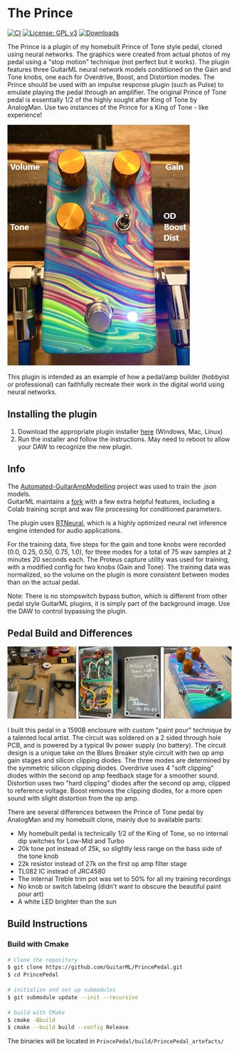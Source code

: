 # The Prince

[![CI](https://github.com/GuitarML/PrincePedal/actions/workflows/cmake.yml/badge.svg)](https://github.com/GuitarML/PrincePedal/actions/workflows/cmake.yml) [![License: GPL v3](https://img.shields.io/badge/License-GPLv3-brightgreen.svg)](https://www.gnu.org/licenses/gpl-3.0) [![Downloads](https://img.shields.io/github/downloads/GuitarML/PrincePedal/total)](https://somsubhra.github.io/github-release-stats/?username=GuitarML&repository=PrincePedal&page=1&per_page=30)

The Prince is a plugin of my homebuilt Prince of Tone style pedal, cloned using neural networks. The graphics were created from actual photos of my pedal using a "stop motion" technique (not perfect but it works). The plugin features three GuitarML neural network models conditioned on the Gain and Tone knobs, one each for Overdrive, Boost, and Distortion modes. The Prince should be used with an impulse response plugin (such as Pulse) to emulate playing the pedal through an amplifier. The original Prince of Tone pedal is essentially 1/2 of the highly sought after King of Tone by AnalogMan. Use two instances of the Prince for a King of Tone - like experience!

![app](https://github.com/GuitarML/PrincePedal/blob/main/resources/background.png)

This plugin is intended as an example of how a pedal/amp builder (hobbyist or professional) can faithfully recreate their work in the digital world using neural networks. 

## Installing the plugin

1. Download the appropriate plugin installer [here](https://github.com/GuitarML/PrincePedal/releases) (Windows, Mac, Linux)
2. Run the installer and follow the instructions. May need to reboot to allow your DAW to recognize the new plugin.

## Info

The [Automated-GuitarAmpModelling](https://github.com/Alec-Wright/Automated-GuitarAmpModelling) project was used to train the .json models.<br>
GuitarML maintains a [fork](https://github.com/GuitarML/Automated-GuitarAmpModelling) with a few extra helpful features, including a Colab training script and wav file processing for conditioned parameters. 

The plugin uses [RTNeural](https://github.com/jatinchowdhury18/RTNeural), which is a highly optimized neural net inference engine intended for audio applications.

For the training data, five steps for the gain and tone knobs were recorded (0.0, 0.25, 0.50, 0.75, 1.0), for three modes for a total of 75 wav samples at 2 minutes 20 seconds each. The Proteus capture utility was used for training, with a modified config for two knobs (Gain and Tone). The training data was normalized, so the volume on the plugin is more consistent between modes than on the actual pedal.

Note: There is no stompswitch bypass button, which is different from other pedal style GuitarML plugins, it is simply part of the background image. Use the DAW to control bypassing the plugin.

## Pedal Build and Differences

![app](https://github.com/GuitarML/PrincePedal/blob/main/resources/build.jpg)

I built this pedal in a 1590B enclosure with custom "paint pour" technique by a talented local artist. The circuit was soldered on a 2 sided through hole PCB, and is powered by a typical 9v power supply (no battery). The circuit design is a unique take on the Blues Breaker style circuit with two op amp gain stages and silicon clipping diodes. The three modes are determined by the symmetric silicon clipping diodes. Overdrive uses 4 "soft clipping" diodes within the second op amp feedback stage for a smoother sound. Distortion uses two "hard clipping" diodes after the second op amp, clipped to reference voltage. Boost removes the clipping diodes, for a more open sound with slight distortion from the op amp. 

There are several differences between the Prince of Tone pedal by AnalogMan and my homebuilt clone, mainly due to available parts:
- My homebuilt pedal is technically 1/2 of the King of Tone, so no internal dip switches for Low-Mid and Turbo
- 20k tone pot instead of 25k, so slightly less range on the bass side of the tone knob
- 22k resistor instead of 27k on the first op amp filter stage
- TL082 IC instead of JRC4580
- The internal Treble trim pot was set to 50% for all my training recordings
- No knob or switch labeling (didn't want to obscure the beautiful paint pour art)
- A white LED brighter than the sun



## Build Instructions

### Build with Cmake

```bash
# Clone the repository
$ git clone https://github.com/GuitarML/PrincePedal.git
$ cd PrincePedal

# initialize and set up submodules
$ git submodule update --init --recursive

# build with CMake
$ cmake -Bbuild
$ cmake --build build --config Release
```
The binaries will be located in `PrincePedal/build/PrincePedal_artefacts/`
